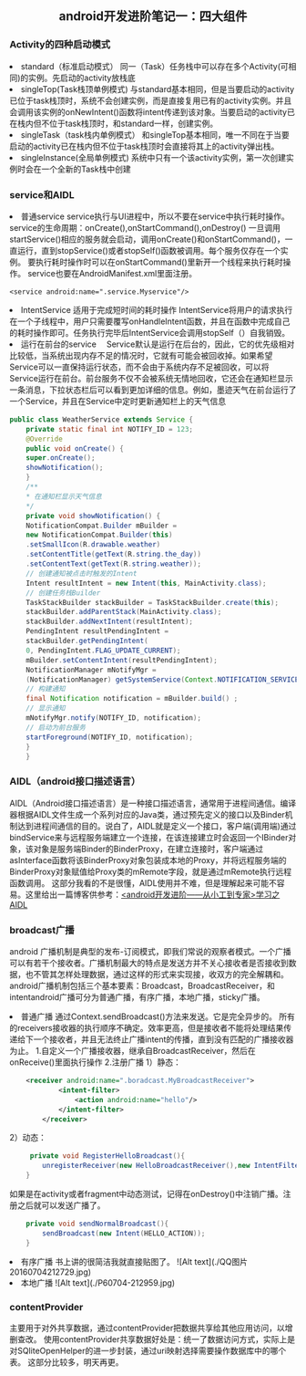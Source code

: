 ## <center>android开发进阶笔记一：四大组件</center>
### Activity的四种启动模式
<li>standard（标准启动模式）
同一（Task）任务栈中可以存在多个Activity(可相同)的实例。先启动的activity放栈底
<li>singleTop(Task栈顶单例模式)
与standard基本相同，但是当要启动的activity已位于task栈顶时，系统不会创建实例，而是直接复用已有的activity实例。并且会调用该实例的onNewIntent()函数将intent传递到该对象。当要启动的activity已在栈内但不位于task栈顶时，和standard一样，创建实例。
<li>singleTask（task栈内单例模式）
和singleTop基本相同，唯一不同在于当要启动的activity已在栈内但不位于task栈顶时会直接将其上的activity弹出栈。
<li>singleInstance(全局单例模式)
系统中只有一个该activity实例，第一次创建实例时会在一个全新的Task栈中创建

### service和AIDL
<li>普通service
service执行与UI进程中，所以不要在service中执行耗时操作。
service的生命周期：onCreate(),onStartCommand(),onDestroy()
一旦调用startService()相应的服务就会启动，调用onCreate()和onStartCommand()，一直运行，直到stopService()或者stopSelf()函数被调用。每个服务仅存在一个实例。
要执行耗时操作时可以在onStartCommand()里新开一个线程来执行耗时操作。
service也要在AndroidManifest.xml里面注册。

    <service android:name=".service.Myservice"/>

<li>IntentService
	适用于完成短时间的耗时操作
IntentService将用户的请求执行在一个子线程中，用户只需要覆写onHandleIntent函数，并且在函数中完成自己的耗时操作即可。任务执行完毕后IntentService会调用stopSelf（）自我销毁。
<li>运行在前台的service
　Service默认是运行在后台的，因此，它的优先级相对比较低，当系统出现内存不足的情况时，它就有可能会被回收掉。如果希望Service可以一直保持运行状态，而不会由于系统内存不足被回收，可以将Service运行在前台。前台服务不仅不会被系统无情地回收，它还会在通知栏显示一条消息，下拉状态栏后可以看到更加详细的信息。例如，墨迹天气在前台运行了一个Service，并且在Service中定时更新通知栏上的天气信息

```java
public class WeatherService extends Service {
	private static final int NOTIFY_ID = 123;
	@Override
	public void onCreate() {
	super.onCreate();
	showNotification();
	}
	/**
	* 在通知栏显示天气信息
	*/
	private void showNotification() {
	NotificationCompat.Builder mBuilder =
	new NotificationCompat.Builder(this)
	.setSmallIcon(R.drawable.weather)
	.setContentTitle(getText(R.string.the_day))
	.setContentText(getText(R.string.weather));
	// 创建通知被点击时触发的Intent
	Intent resultIntent = new Intent(this, MainActivity.class);
	// 创建任务栈Builder
	TaskStackBuilder stackBuilder = TaskStackBuilder.create(this);
	stackBuilder.addParentStack(MainActivity.class);
	stackBuilder.addNextIntent(resultIntent);
	PendingIntent resultPendingIntent =
	stackBuilder.getPendingIntent(
	0, PendingIntent.FLAG_UPDATE_CURRENT);
	mBuilder.setContentIntent(resultPendingIntent);
	NotificationManager mNotifyMgr =
	(NotificationManager) getSystemService(Context.NOTIFICATION_SERVICE);
	// 构建通知
	final Notification notification = mBuilder.build() ;
	// 显示通知
	mNotifyMgr.notify(NOTIFY_ID, notification);
	// 启动为前台服务
	startForeground(NOTIFY_ID, notification);
	}
	}
```

### AIDL（android接口描述语言）
AIDL（Android接口描述语言）是一种接口描述语言，通常用于进程间通信。编译器根据AIDL文件生成一个系列对应的Java类，通过预先定义的接口以及Binder机制达到进程间通信的目的。说白了，AIDL就是定义一个接口，客户端(调用端)通过bindService来与远程服务端建立一个连接，在该连接建立时会返回一个IBinder对象，该对象是服务端Binder的BinderProxy，在建立连接时，客户端通过asInterface函数将该BinderProxy对象包装成本地的Proxy，并将远程服务端的BinderProxy对象赋值给Proxy类的mRemote字段，就是通过mRemote执行远程函数调用。
这部分我看的不是很懂，AIDL使用并不难，但是理解起来可能不容易。这里给出一篇博客供参考：[<android开发进阶——从小工到专家>学习之AIDL](http://www.jianshu.com/p/68defd0b0016)
### broadcast广播
android 广播机制是典型的发布-订阅模式，即我们常说的观察者模式。一个广播可以有若干个接收者。广播机制最大的特点是发送方并不关心接收者是否接收到数据，也不管其怎样处理数据，通过这样的形式来实现接，收双方的完全解耦和。
android广播机制包括三个基本要素：Broadcast，BroadcastReceiver，和intentandroid广播可分为普通广播，有序广播，本地广播，sticky广播。
<li>普通广播
通过Context.sendBroadcast()方法来发送。它是完全异步的。 所有的receivers接收器的执行顺序不确定。效率更高，但是接收者不能将处理结果传递给下一个接收者，并且无法终止广播intent的传播，直到没有匹配的广播接收器为止。
1.自定义一个广播接收器，继承自BroadcastReceiver，然后在onReceive()里面执行操作
2.注册广播
1）静态：

```xml
    <receiver android:name=".boradcast.MyBroadcastReceiver">
            <intent-filter>
                <action android:name="hello"/>
            </intent-filter>
        </receiver>
```
2）动态：
```java
     private void RegisterHelloBroadcast(){
        unregisterReceiver(new HelloBroadcastReceiver(),new IntentFilter(HELLO_ACTION));
    }
```
如果是在activity或者fragment中动态测试，记得在onDestroy()中注销广播。注册之后就可以发送广播了。
```java
    private void sendNormalBroadcast(){
        sendBroadcast(new Intent(HELLO_ACTION));
    }
```
<li>有序广播
书上讲的很简洁我就直接贴图了。
![Alt text](./QQ图片20160704212729.jpg)
<li>本地广播
![Alt text](./P60704-212959.jpg)

### contentProvider
主要用于对外共享数据，通过contentProvider把数据共享给其他应用访问，以增删查改。
使用contentProvider共享数据好处是：统一了数据访问方式，实际上是对SQliteOpenHelper的进一步封装，通过uri映射选择需要操作数据库中的哪个表。
这部分比较多，明天再更。